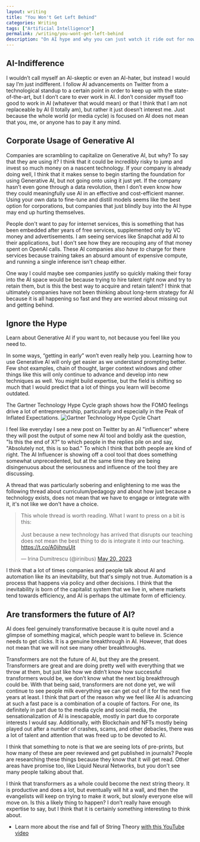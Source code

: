 ```yaml
---
layout: writing
title: "You Won't Get Left Behind"
categories: Writing
tags: ["Artificial Intelligence"]
permalink: /writing/you-wont-get-left-behind
description: "On AI hype and why you can just watch it ride out for now."
---
```


## AI-Indifference
I wouldn’t call myself an AI-skeptic or even an AI-hater, but instead I would say I’m just indifferent. I follow AI advancements on Twitter from a technological standup to a certain point in order to keep up with the state-of-the-art, but I don’t care to ever work in AI. I don’t consider myself too good to work in AI (whatever that would mean) or that I think that I am not replaceable by AI (I totally am), but rather it just doesn’t interest me. Just because the whole world (or media cycle) is focused on AI does not mean that you, me, or anyone has to pay it any mind. 

## Corporate Usage of Generative AI
Companies are scrambling to capitalize on Generative AI, but why? To say that they are using it? I think that it could be incredibly risky to jump and invest so much money on a nascent technology. If your company is already doing well, I think that it makes sense to begin starting the foundation for using Generative AI, but not going onto using it just yet. If the company hasn’t even gone through a data revolution, then I don’t even know how they could meaningfully use AI in an effective and cost-efficient manner. Using your own data to fine-tune and distill models seems like the best option for corporations, but companies that just blindly buy into the AI hype may end up hurting themselves.

People don't want to pay for internet services, this is something that has been embedded after years of free services, supplemented only by VC money and advertisements. I am seeing services like Snapchat add AI to their applications, but I don't see how they are recouping any of that money spent on OpenAI calls. These AI companies also _have to_ charge for there services because training takes an absurd amount of expensive compute, and running a single inference isn't cheap either.

One way I could maybe see companies justify so quickly making their foray into the AI space would be because trying to hire talent right now and try to retain them, but is this the best way to acquire and retain talent? I think that ultimately companies have not been thinking about long-term strategy for AI because it is all happening so fast and they are worried about missing out and getting behind.

## Ignore the Hype
Learn about Generative AI if you want to, not because you feel like you need to. 

In some ways, “getting in early” won’t even really help you. Learning how to use Generative AI will only get easier as we understand prompting better. Few shot examples, chain of thought, larger context windows and other things like this will only continue to advance and develop into new techniques as well. You might build expertise, but the field is shifting so much that I would predict that a lot of things you learn will become outdated.

The Gartner Technology Hype Cycle graph shows how the FOMO feelings drive a lot of entrepreneurship, particularly and especially in the Peak of Inflated Expectations. 
![Gartner Technology Hype Cycle Chart](https://upload.wikimedia.org/wikipedia/commons/b/bf/Hype-Cycle-General.png)

I feel like everyday I see a new post on Twitter by an AI "influencer" where they will post the output of some new AI tool and boldly ask the question, "Is this the end of X?" to which people in the replies pile on and say, "Absolutely not, this is so bad." To which I think that both people are kind of right. The AI Influencer is showing off a cool tool that does something somewhat unprecedented, but at the same time they are being disingenuous about the seriousness and influence of the tool they are discussing. 

A thread that was particularly sobering and enlightening to me was the following thread about curriculum/pedagogy and about how just because a technology exists, does not mean that we have to engage or integrate with it, it's not like we don't have a choice.

<blockquote class="twitter-tweet"><p lang="en" dir="ltr">This whole thread is worth reading. What I want to press on a bit is this: <br><br>Just because a new technology has arrived that disrupts our teaching does not mean the best thing to do is integrate it into our teaching. <a href="https://t.co/A0jihnuUjt">https://t.co/A0jihnuUjt</a></p>&mdash; Irina Dumitrescu (@irinibus) <a href="https://twitter.com/irinibus/status/1659970200903589890?ref_src=twsrc%5Etfw">May 20, 2023</a></blockquote> <script async src="https://platform.twitter.com/widgets.js" charset="utf-8"></script>

I think that a lot of times companies and people talk about AI and automation like its an inevitability, but that's simply not true. Automation is a process that happens via policy and other decisions. I think that the inevitability is born of the capitalist system that we live in, where markets tend towards efficiency, and AI is perhaps the ultimate form of efficiency.

## Are transformers the future of AI?
AI does feel genuinely transformative because it is quite novel and a glimpse of something magical, which people want to believe in. Science needs to get clicks. It is a genuine breakthrough in AI. However, that does not mean that we will not see many other breakthroughs. 

Transformers are not the future of AI, but they are the present. Transformers are great and are doing pretty well with everything that we throw at them, but just like how we didn’t know how successful transformers would be, we don’t know what the next big breakthrough could be. With that being said, transformers are not done yet, we will continue to see people milk everything we can get out of it for the next five years at least. I think that part of the reason why we feel like AI is advancing at such a fast pace is a combination of a couple of factors. For one, its definitely in part due to the media cycle and social media, the sensationalization of AI is inescapable, mostly in part due to corporate interests I would say. Additionally, with Blockchain and NFTs mostly being played out after a number of crashes, scams, and other debacles, there was a lot of talent and attention that was freed up to be devoted to AI.

I think that something to note is that we are seeing lots of pre-prints, but how many of these are peer reviewed and get published in journals? People are researching these things because they know that it will get read. Other areas have promise too, like Liquid Neural Networks, but you don't see many people talking about that.

I think that transformers as a whole could become the next string theory. It is productive and does a lot, but eventually will hit a wall, and then the evangelists will keep on trying to make it work, but slowly everyone else will move on. Is this a likely thing to happen? I don’t really have enough expertise to say, but I think that it is certainly something interesting to think about. 
* Learn more about the rise and fall of String Theory [with this YouTube video](https://www.youtube.com/watch?v=kya_LXa_y1E)